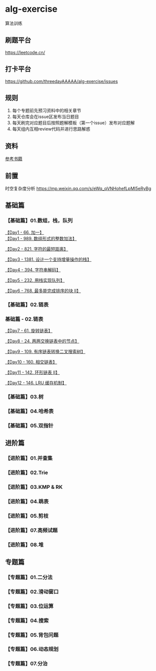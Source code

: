 # alg-exercise
算法训练

## 刷题平台
https://leetcode.cn/

## 打卡平台
https://github.com/threedayAAAAA/alg-exercise/issues

## 规则
1. 每个专题前先预习资料中的相关章节
2. 每天仓库会在issue区发布当日题目
3. 每天刷完对应题目后按照题解模板（第一个issue）发布对应题解
4. 每天组内互相review代码并进行思路解惑


## 资料

[参考书籍](./91-algo.pdf)

## 前置
时空复杂度分析 
https://mp.weixin.qq.com/s/eWq_qVNHohefLpMl5eRyBg

## 基础篇
### 【基础篇】01.数组，栈，队列  

[【Day1 - 66. 加一】](https://leetcode.cn/problems/plus-one/)  
[【Day1 - 989. 数组形式的整数加法】](https://leetcode.cn/problems/add-to-array-form-of-integer/)

[【Day2 - 821. 字符的最短距离】](https://leetcode.cn/problems/shortest-distance-to-a-character/)

[【Day3 - 1381. 设计一个支持增量操作的栈】](https://leetcode.cn/problems/design-a-stack-with-increment-operation/)

[【Day4 - 394. 字符串解码】](https://leetcode.cn/problems/decode-string/)

[【Day5 - 232. 用栈实现队列】](https://leetcode.cn/problems/implement-queue-using-stacks/)

[【Day6 - 768. 最多能完成排序的块 II】](https://leetcode.cn/problems/max-chunks-to-make-sorted-ii/)

### 【基础篇】02.链表  
### 基础篇 - 02.链表

[【Day7 - 61. 旋转链表】](https://leetcode.cn/problems/rotate-list/)

[【Day8 - 24. 两两交换链表中的节点】](https://leetcode.cn/problems/swap-nodes-in-pairs/)

[【Day9 - 109. 有序链表转换二叉搜索树】](https://leetcode.cn/problems/convert-sorted-list-to-binary-search-tree/)

[【Day10 - 160. 相交链表】](https://leetcode.cn/problems/intersection-of-two-linked-lists/)

[【Day11 - 142. 环形链表 II】](https://leetcode.cn/problems/linked-list-cycle-ii/)

[【Day12 - 146. LRU 缓存机制】](https://leetcode.cn/problems/lru-cache/)

### 【基础篇】03.树  

### 【基础篇】04.哈希表  

### 【基础篇】05.双指针  


## 进阶篇
### 【进阶篇】01.并查集  

### 【进阶篇】02.Trie  

### 【进阶篇】03.KMP & RK  

### 【进阶篇】04.跳表  

### 【进阶篇】05.剪枝  

### 【进阶篇】07.高频试题  

### 【进阶篇】08.堆  


## 专题篇
### 【专题篇】01.二分法  

### 【专题篇】02.滑动窗⼝  

### 【专题篇】03.位运算  

### 【专题篇】04.搜索  

### 【专题篇】05.背包问题  

### 【专题篇】06.动态规划  

### 【专题篇】07.分治  
